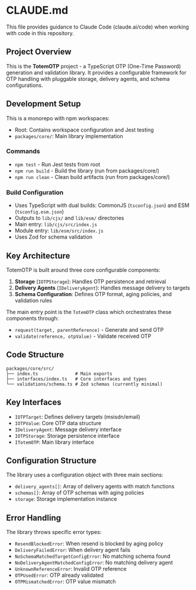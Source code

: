 # CLAUDE.md

This file provides guidance to Claude Code (claude.ai/code) when working with code in this repository.

## Project Overview

This is the **TotemOTP** project - a TypeScript OTP (One-Time Password) generation and validation library. It provides a configurable framework for OTP handling with pluggable storage, delivery agents, and schema configurations.

## Development Setup

This is a monorepo with npm workspaces:

- Root: Contains workspace configuration and Jest testing
- `packages/core/`: Main library implementation

### Commands

- `npm test` - Run Jest tests from root
- `npm run build` - Build the library (run from packages/core/)
- `npm run clean` - Clean build artifacts (run from packages/core/)

### Build Configuration

- Uses TypeScript with dual builds: CommonJS (`tsconfig.json`) and ESM (`tsconfig.esm.json`)
- Outputs to `lib/cjs/` and `lib/esm/` directories
- Main entry: `lib/cjs/src/index.js`
- Module entry: `lib/esm/src/index.js`
- Uses Zod for schema validation

## Key Architecture

TotemOTP is built around three core configurable components:

1. **Storage** (`IOTPStorage`): Handles OTP persistence and retrieval
2. **Delivery Agents** (`IDeliveryAgent`): Handles message delivery to targets 
3. **Schema Configuration**: Defines OTP format, aging policies, and validation rules

The main entry point is the `TotemOTP` class which orchestrates these components through:
- `request(target, parentReference)` - Generate and send OTP
- `validate(reference, otpValue)` - Validate received OTP

## Code Structure

```
packages/core/src/
├── index.ts              # Main exports
├── interfaces/index.ts   # Core interfaces and types
└── validations/schema.ts # Zod schemas (currently minimal)
```

## Key Interfaces

- `IOTPTarget`: Defines delivery targets (msisdn/email)
- `IOTPValue`: Core OTP data structure
- `IDeliveryAgent`: Message delivery interface
- `IOTPStorage`: Storage persistence interface
- `ITotemOTP`: Main library interface

## Configuration Structure

The library uses a configuration object with three main sections:
- `delivery_agents[]`: Array of delivery agents with match functions
- `schemas[]`: Array of OTP schemas with aging policies
- `storage`: Storage implementation instance

## Error Handling

The library throws specific error types:
- `ResendBlockedError`: When resend is blocked by aging policy
- `DeliveryFailedError`: When delivery agent fails
- `NoSchemaMatchedTargetConfigError`: No matching schema found
- `NoDeliveryAgentMatchedConfigError`: No matching delivery agent
- `UnknownReferenceError`: Invalid OTP reference
- `OTPUsedError`: OTP already validated
- `OTPMismatchedError`: OTP value mismatch